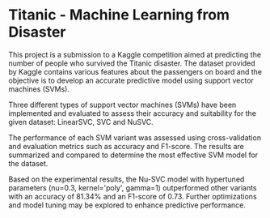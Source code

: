 # Titanic - Machine Learning from Disaster

This project is a submission to a Kaggle competition aimed at predicting the number of people who survived the Titanic disaster. The dataset provided by Kaggle contains various features about the passengers on board and the objective is to develop an accurate predictive model using support vector machines (SVMs).

Three different types of support vector machines (SVMs) have been implemented and evaluated to assess their accuracy and suitability for the given dataset: LinearSVC, SVC and NuSVC.

The performance of each SVM variant was assessed using cross-validation and evaluation metrics such as accuracy and F1-score. The results are summarized and compared to determine the most effective SVM model for the dataset.

Based on the experimental results, the Nu-SVC model with hypertuned parameters (nu=0.3, kernel='poly', gamma=1) outperformed other variants with an accuracy of 81.34% and an F1-score of 0.73. Further optimizations and model tuning may be explored to enhance predictive performance.
